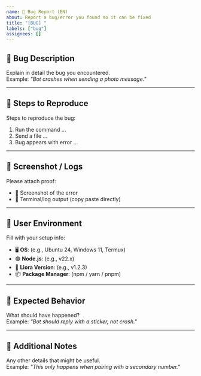 ```yaml
---
name: 🍩 Bug Report (EN)
about: Report a bug/error you found so it can be fixed
title: "[BUG] "
labels: ["bug"]
assignees: []
---
```


## 🍰 Bug Description
Explain in detail the bug you encountered.  
Example: *"Bot crashes when sending a photo message."*

---

## 🍡 Steps to Reproduce
Steps to reproduce the bug:
1. Run the command ...
2. Send a file ...
3. Bug appears with error ...

---

## 🧁 Screenshot / Logs
Please attach proof:
- 📸 Screenshot of the error
- 📜 Terminal/log output (copy paste directly)

---

## 🍬 User Environment
Fill with your setup info:
- 🖥️ **OS**: (e.g., Ubuntu 24, Windows 11, Termux)
- 🟢 **Node.js**: (e.g., v22.x)
- 🍓 **Liora Version**: (e.g., v1.2.3)
- 📦 **Package Manager**: (npm / yarn / pnpm)

---

## 🍦 Expected Behavior
What should have happened?  
Example: *"Bot should reply with a sticker, not crash."*

---

## 🍪 Additional Notes
Any other details that might be useful.  
Example: *"This only happens when pairing with a secondary number."*
